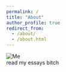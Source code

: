 ```yaml
---
permalink: /
title: "About"
author_profile: true
redirect_from: 
  - /about/
  - /about.html
--- 
```

![Me](https://github.com/damauried/damauried.github.io/blob/02ade691b487a4bb7c721c9e72631a5f848e557b/images/ho_chi.gif)\
read my essays bitch
